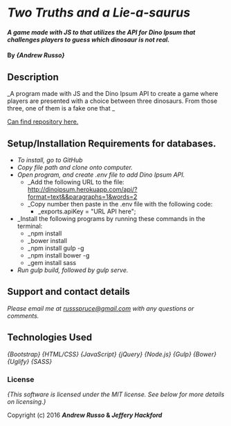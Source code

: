 # _Two Truths and a Lie-a-saurus_

#### _A game made with JS to that utilizes the API for Dino Ipsum that challenges players to guess which dinosaur is not real._

#### By _**{Andrew Russo}**_

## Description

_A program made with JS and the Dino Ipsum API to create a game where players are presented with a choice between three dinosaurs.  From those three, one of them is a fake one that _

[Can find repository here.](https://github.com/Russspruce/Dino_JS_Update.git)

## Setup/Installation Requirements for databases.

* _To install, go to GitHub_
* _Copy file path and clone onto computer._
* _Open program, and create .env file to add Dino Ipsum API._
  * _Add the following URL to the file: http://dinoipsum.herokuapp.com/api/?format=text&&paragraphs=1&words=2 
  * _Copy number then paste in the .env file with the following code:
    * _exports.apiKey = "URL API here";
* _Install the following programs by running these commands in the terminal:
  * _npm install
  * _bower install
  * _npm install gulp -g
  * _npm install bower -g
  * _gem install sass
* _Run gulp build, followed by gulp serve._


## Support and contact details

_Please email me at russspruce@gmail.com with any questions or comments._

## Technologies Used

_{Bootstrap}_
_{HTML/CSS}_
_{JavaScript}_
_{jQuery}_
_{Node.js}_
_{Gulp}_
_{Bower}_
_{Uglify}_
_{SASS}_


### License

*{This software is licensed under the MIT license.  See below for more details on licensing.}*

Copyright (c) 2016 **_Andrew Russo_ & _Jeffery Hackford_**
